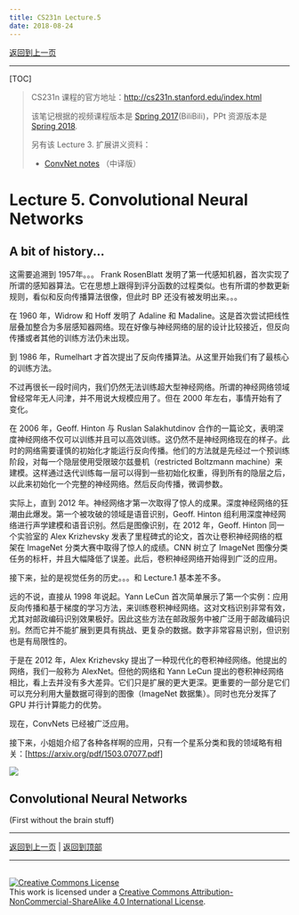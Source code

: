 ```yaml
---
title: CS231n Lecture.5
date: 2018-08-24
---
```


[返回到上一页](./index.html)

---

[TOC]

> CS231n 课程的官方地址：http://cs231n.stanford.edu/index.html
>
> 该笔记根据的视频课程版本是 [Spring 2017](https://www.bilibili.com/video/av17204303/?p=9)(BiliBili)，PPt 资源版本是 [Spring 2018](http://cs231n.stanford.edu/syllabus.html).
>
> 另有该 Lecture 3. 扩展讲义资料：
>
> -  [ConvNet notes](http://cs231n.github.io/convolutional-networks/) （中译版）
>



# Lecture 5. Convolutional Neural Networks



## A bit of history...

这需要追溯到 1957年。。。 Frank RosenBlatt 发明了第一代感知机器，首次实现了所谓的感知器算法。它在思想上跟得到评分函数的过程类似。也有所谓的参数更新规则，看似和反向传播算法很像，但此时 BP 还没有被发明出来。。。

在 1960 年，Widrow 和 Hoff 发明了 Adaline 和 Madaline。这是首次尝试把线性层叠加整合为多层感知器网络。现在好像与神经网络的层的设计比较接近，但反向传播或者其他的训练方法仍未出现。

到 1986 年，Rumelhart 才首次提出了反向传播算法。从这里开始我们有了最核心的训练方法。

不过再很长一段时间内，我们仍然无法训练超大型神经网络。所谓的神经网络领域曾经常年无人问津，并不用说大规模应用了。但在 2000 年左右，事情开始有了变化。

在 2006 年，Geoff. Hinton 与 Ruslan Salakhutdinov 合作的一篇论文，表明深度神经网络不仅可以训练并且可以高效训练。这仍然不是神经网络现在的样子。此时的网络需要谨慎的初始化才能运行反向传播。他们的方法就是先经过一个预训练阶段，对每一个隐层使用受限玻尔兹曼机（restricted Boltzmann machine）来建模。这样通过迭代训练每一层可以得到一些初始化权重，得到所有的隐层之后，以此来初始化一个完整的神经网络。然后反向传播，微调参数。

实际上，直到 2012 年。神经网络才第一次取得了惊人的成果。深度神经网络的狂潮由此爆发。第一个被攻破的领域是语音识别，Geoff. Hinton 组利用深度神经网络进行声学建模和语音识别。然后是图像识别，在 2012 年，Geoff. Hinton 同一个实验室的 Alex Krizhevsky 发表了里程碑式的论文，首次让卷积神经网络的框架在 ImageNet 分类大赛中取得了惊人的成绩。CNN 树立了 ImageNet 图像分类任务的标杆，并且大幅降低了误差。此后，卷积神经网络开始得到广泛的应用。



接下来，扯的是视觉任务的历史。。。和 Lecture.1 基本差不多。

远的不说，直接从 1998 年说起。Yann LeCun 首次简单展示了第一个实例：应用反向传播和基于梯度的学习方法，来训练卷积神经网络。这对文档识别非常有效，尤其对邮政编码识别效果极好。因此这些方法在邮政服务中被广泛用于邮政编码识别。然而它并不能扩展到更具有挑战、更复杂的数据。数字非常容易识别，但识别也是有局限性的。

于是在 2012 年，Alex Krizhevsky  提出了一种现代化的卷积神经网络。他提出的网络，我们一般称为 AlexNet。但他的网络和 Yann LeCun 提出的卷积神经网络相比，看上去并没有多大差异。它们只是扩展的更大更深。更重要的一部分是它们可以充分利用大量数据可得到的图像（ImageNet 数据集）。同时也充分发挥了 GPU 并行计算能力的优势。

现在，ConvNets 已经被广泛应用。

接下来，小姐姐介绍了各种各样啊的应用，只有一个星系分类和我的领域略有相关：[https://arxiv.org/pdf/1503.07077.pdf]

![](https://i.loli.net/2018/08/24/5b8010a5b474b.png)





## Convolutional Neural Networks
(First without the brain stuff)











---

[返回到上一页](./index.html) | [返回到顶部](./cs231n_5.html)

---
<br>
<a rel="license" href="http://creativecommons.org/licenses/by-nc-sa/4.0/"><img alt="Creative Commons License" style="border-width:0" src="https://i.creativecommons.org/l/by-nc-sa/4.0/88x31.png" /></a><br />This work is licensed under a <a rel="license" href="http://creativecommons.org/licenses/by-nc-sa/4.0/">Creative Commons Attribution-NonCommercial-ShareAlike 4.0 International License</a>.
<br>

<script type="application/json" class="js-hypothesis-config">
  {
    "openSidebar": false,
    "showHighlights": true,
    "theme": classic,
    "enableExperimentalNewNoteButton": true
  }
</script>
<script async src="https://hypothes.is/embed.js"></script>
